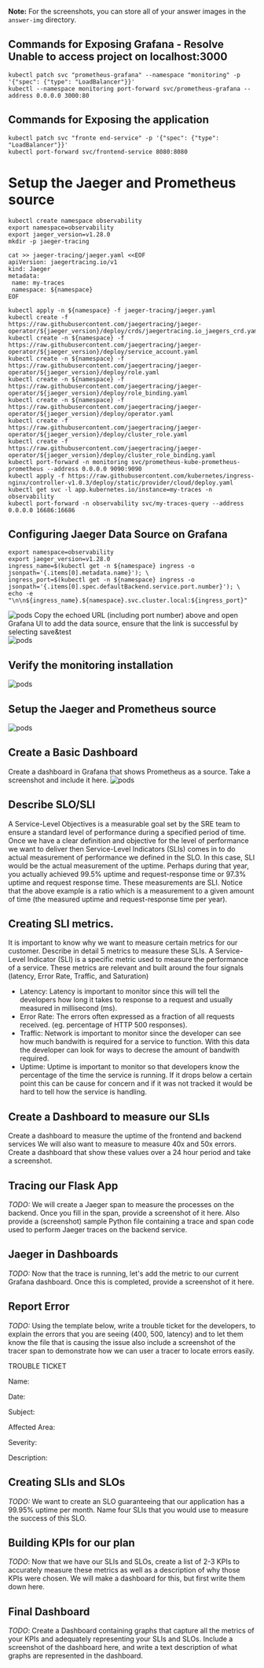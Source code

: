 **Note:** For the screenshots, you can store all of your answer images in the `answer-img` directory.

## Commands for Exposing Grafana - Resolve Unable to access project on localhost:3000
```
kubectl patch svc "prometheus-grafana" --namespace "monitoring" -p '{"spec": {"type": "LoadBalancer"}}'
kubectl --namespace monitoring port-forward svc/prometheus-grafana --address 0.0.0.0 3000:80
```

## Commands for Exposing the application
```
kubectl patch svc "fronte end-service" -p '{"spec": {"type": "LoadBalancer"}}'
kubectl port-forward svc/frontend-service 8080:8080
```

# Setup the Jaeger and Prometheus source 
```
kubectl create namespace observability
export namespace=observability
export jaeger_version=v1.28.0
mkdir -p jaeger-tracing

cat >> jaeger-tracing/jaeger.yaml <<EOF
apiVersion: jaegertracing.io/v1
kind: Jaeger
metadata:
 name: my-traces
 namespace: ${namespace}
EOF

kubectl apply -n ${namespace} -f jaeger-tracing/jaeger.yaml
kubectl create -f https://raw.githubusercontent.com/jaegertracing/jaeger-operator/${jaeger_version}/deploy/crds/jaegertracing.io_jaegers_crd.yaml
kubectl create -n ${namespace} -f https://raw.githubusercontent.com/jaegertracing/jaeger-operator/${jaeger_version}/deploy/service_account.yaml
kubectl create -n ${namespace} -f https://raw.githubusercontent.com/jaegertracing/jaeger-operator/${jaeger_version}/deploy/role.yaml
kubectl create -n ${namespace} -f https://raw.githubusercontent.com/jaegertracing/jaeger-operator/${jaeger_version}/deploy/role_binding.yaml
kubectl create -n ${namespace} -f https://raw.githubusercontent.com/jaegertracing/jaeger-operator/${jaeger_version}/deploy/operator.yaml
kubectl create -f https://raw.githubusercontent.com/jaegertracing/jaeger-operator/${jaeger_version}/deploy/cluster_role.yaml
kubectl create -f https://raw.githubusercontent.com/jaegertracing/jaeger-operator/${jaeger_version}/deploy/cluster_role_binding.yaml
kubectl port-forward -n monitoring svc/prometheus-kube-prometheus-prometheus --address 0.0.0.0 9090:9090
kubectl apply -f https://raw.githubusercontent.com/kubernetes/ingress-nginx/controller-v1.0.3/deploy/static/provider/cloud/deploy.yaml
kubectl get svc -l app.kubernetes.io/instance=my-traces -n observability
kubectl port-forward -n observability svc/my-traces-query --address 0.0.0.0 16686:16686
```

## Configuring Jaeger Data Source on Grafana
```
export namespace=observability
export jaeger_version=v1.28.0
ingress_name=$(kubectl get -n ${namespace} ingress -o jsonpath='{.items[0].metadata.name}'); \
ingress_port=$(kubectl get -n ${namespace} ingress -o jsonpath='{.items[0].spec.defaultBackend.service.port.number}'); \
echo -e "\n\n${ingress_name}.${namespace}.svc.cluster.local:${ingress_port}"
```

![pods](https://github.com/cchla1021/Project_Starter_Files-Building_a_Metrics_Dashboard/blob/main/answer-img/jaeger-grafana.PNG)
Copy the echoed URL (including port number) above and open Grafana UI to add the data source, ensure that the link is successful by selecting save&test                 
![pods](https://github.com/cchla1021/Project_Starter_Files-Building_a_Metrics_Dashboard/blob/main/answer-img/jaeger-datasource.PNG)

## Verify the monitoring installation
![pods](https://github.com/cchla1021/Project_Starter_Files-Building_a_Metrics_Dashboard/blob/main/answer-img/verify-installation.PNG)

## Setup the Jaeger and Prometheus source
![pods](https://github.com/cchla1021/Project_Starter_Files-Building_a_Metrics_Dashboard/blob/main/answer-img/Setup-the-Jaeger-and-Prometheus-source.PNG)

## Create a Basic Dashboard
Create a dashboard in Grafana that shows Prometheus as a source. Take a screenshot and include it here.
![pods](https://github.com/cchla1021/Project_Starter_Files-Building_a_Metrics_Dashboard/blob/main/answer-img/Grafana-Prometheus-Basic-Dashboard.PNG)

## Describe SLO/SLI
A Service-Level Objectives is a measurable goal set by the SRE team to ensure a standard level of performance during a specified period of time. Once we have a clear definition and objective for the level of performance we want to deliver then Service-Level Indicators (SLIs) comes in to do actual measurement of performance we defined in the SLO. In this case, SLI would be the actual measurement of the uptime. Perhaps during that year, you actually achieved 99.5% uptime and request-response time or 97.3% uptime and request response time. These measurements are SLI. Notice that the above example is a ratio which is a measurement to a given amount of time (the measured uptime and request-response time per year).

## Creating SLI metrics.
It is important to know why we want to measure certain metrics for our customer. Describe in detail 5 metrics to measure these SLIs. 
A Service-Level Indicator (SLI) is a specific metric used to measure the performance of a service. These metrics are relevant and built around the four signals (latency, Error Rate, Traffic, and Saturation)

* Latency: Latency is important to monitor since this will tell the developers how long it takes to response to a request and usually measured in millisecond (ms).
* Error Rate: The errors often expressed as a fraction of all requests received. (eg. percentage of HTTP 500 responses).
* Traffic: Network is important to monitor since the developer can see how much bandwith is required for a service to function. With this data the developer can look for ways to decrese the amount of bandwith required.
* Uptime: Uptime is important to monitor so that developers know the percentage of the time the service is running. If it drops below a certain point this can be cause for concern and if it was not tracked it would be hard to tell how the service is handling.


## Create a Dashboard to measure our SLIs
Create a dashboard to measure the uptime of the frontend and backend services We will also want to measure to measure 40x and 50x errors. Create a dashboard that show these values over a 24 hour period and take a screenshot.

## Tracing our Flask App
*TODO:*  We will create a Jaeger span to measure the processes on the backend. Once you fill in the span, provide a screenshot of it here. Also provide a (screenshot) sample Python file containing a trace and span code used to perform Jaeger traces on the backend service.

## Jaeger in Dashboards
*TODO:* Now that the trace is running, let's add the metric to our current Grafana dashboard. Once this is completed, provide a screenshot of it here.

## Report Error
*TODO:* Using the template below, write a trouble ticket for the developers, to explain the errors that you are seeing (400, 500, latency) and to let them know the file that is causing the issue also include a screenshot of the tracer span to demonstrate how we can user a tracer to locate errors easily.

TROUBLE TICKET

Name:

Date:

Subject:

Affected Area:

Severity:

Description:


## Creating SLIs and SLOs
*TODO:* We want to create an SLO guaranteeing that our application has a 99.95% uptime per month. Name four SLIs that you would use to measure the success of this SLO.

## Building KPIs for our plan
*TODO*: Now that we have our SLIs and SLOs, create a list of 2-3 KPIs to accurately measure these metrics as well as a description of why those KPIs were chosen. We will make a dashboard for this, but first write them down here.

## Final Dashboard
*TODO*: Create a Dashboard containing graphs that capture all the metrics of your KPIs and adequately representing your SLIs and SLOs. Include a screenshot of the dashboard here, and write a text description of what graphs are represented in the dashboard.  

